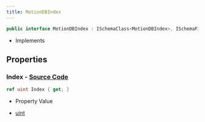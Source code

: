 ```yaml
---
title: MotionDBIndex
---
```


```csharp
public interface MotionDBIndex : ISchemaClass<MotionDBIndex>, ISchemaField, ISchemaClass, INativeHandle
```

- Implements

## Properties

### **Index** - [Source Code](https://github.com/swiftly-solution/swiftlys2/blob/main/managed/src/SwiftlyS2.Generated/Schemas/Interfaces/MotionDBIndex.cs#L16)

```csharp
ref uint Index { get; }
```

- Property Value

- [uint](https://learn.microsoft.com/dotnet/api/system.uint32)

